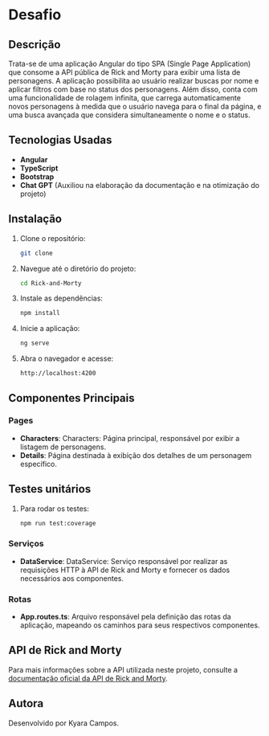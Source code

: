# Desafio 

## Descrição 
Trata-se de uma aplicação Angular do tipo SPA (Single Page Application) que consome a API pública de Rick and Morty para exibir uma lista de personagens. A aplicação possibilita ao usuário realizar buscas por nome e aplicar filtros com base no status dos personagens. Além disso, conta com uma funcionalidade de rolagem infinita, que carrega automaticamente novos personagens à medida que o usuário navega para o final da página, e uma busca avançada que considera simultaneamente o nome e o status.

## Tecnologias Usadas
- **Angular**
- **TypeScript**
- **Bootstrap**
- **Chat GPT** (Auxiliou na elaboração da documentação e na otimização do projeto)

## Instalação
1. Clone o repositório:
    ```bash
    git clone 
    ```
2. Navegue até o diretório do projeto:
    ```bash
    cd Rick-and-Morty 
    ```
3. Instale as dependências:
    ```bash
    npm install
    ```
4. Inicie a aplicação:
    ```bash
    ng serve
    ```
5. Abra o navegador e acesse:
    ```plaintext
    http://localhost:4200
    ```

## Componentes Principais
### Pages
- **Characters**: Characters: Página principal, responsável por exibir a listagem de personagens.
- **Details**: Página destinada à exibição dos detalhes de um personagem específico.


## Testes unitários
1. Para rodar os testes:
    ```bash
   npm run test:coverage
    ```

### Serviços
- **DataService**: DataService: Serviço responsável por realizar as requisições HTTP à API de Rick and Morty e fornecer os dados necessários aos componentes.

### Rotas
- **App.routes.ts**: Arquivo responsável pela definição das rotas da aplicação, mapeando os caminhos para seus respectivos componentes.

## API de Rick and Morty
Para mais informações sobre a API utilizada neste projeto, consulte a [documentação oficial da API de Rick and Morty](https://rickandmortyapi.com/).

## Autora
Desenvolvido por Kyara Campos.



